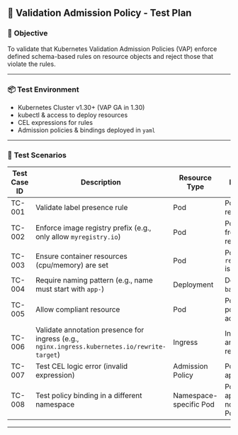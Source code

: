 ## 🧪 **Validation Admission Policy - Test Plan**

### 🎯 **Objective**

To validate that Kubernetes Validation Admission Policies (VAP) enforce defined schema-based rules on resource objects and reject those that violate the rules.

---

### 📦 **Test Environment**

* Kubernetes Cluster v1.30+ (VAP GA in 1.30)
* kubectl & access to deploy resources
* CEL expressions for rules
* Admission policies & bindings deployed in `yaml`

---

### 🧪 **Test Scenarios**

| Test Case ID | Description                                                                                   | Resource Type          | Expected Result                                       |
| ------------ | --------------------------------------------------------------------------------------------- | ---------------------- | ----------------------------------------------------- |
| TC-001       | Validate label presence rule                                                                  | Pod                    | Pod without label is rejected                         |
| TC-002       | Enforce image registry prefix (e.g., only allow `myregistry.io`)                              | Pod                    | Pod using image from docker.io is rejected            |
| TC-003       | Ensure container resources (cpu/memory) are set                                               | Pod                    | Pod missing `resources.requests` is rejected          |
| TC-004       | Require naming pattern (e.g., name must start with `app-`)                                    | Deployment             | Deployment named `backend` is rejected                |
| TC-005       | Allow compliant resource                                                                      | Pod                    | Pod meeting all policies is accepted                  |
| TC-006       | Validate annotation presence for ingress (e.g., `nginx.ingress.kubernetes.io/rewrite-target`) | Ingress                | Ingress missing annotation is rejected                |
| TC-007       | Test CEL logic error (invalid expression)                                                     | Admission Policy       | Policy fails to apply, error shown                    |
| TC-008       | Test policy binding in a different namespace                                                  | Namespace-specific Pod | Policy binding applies and rejects non-compliant Pods |

---

